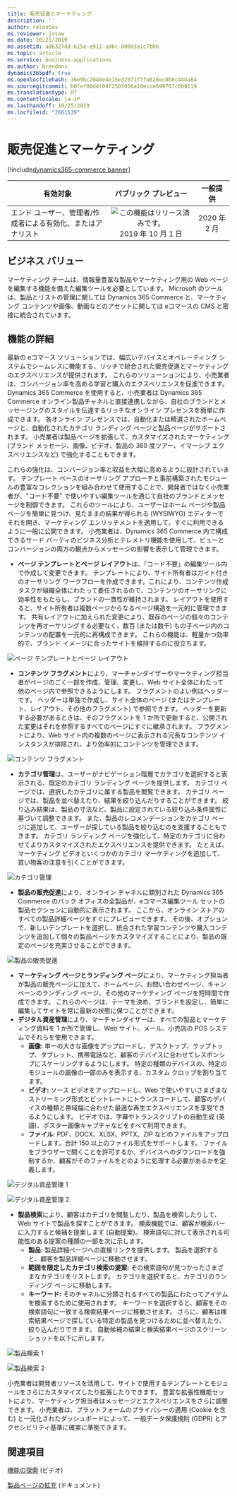 ```yaml
---
title: 販売促進とマーケティング
description: ''
author: relnotes
ms.reviewer: josaw
ms.date: 10/21/2019
ms.assetid: a863278d-615e-e911-a96c-000d3a1c7bbb
ms.topic: article
ms.service: business-applications
ms.author: brendans
dynamics365pdf: true
ms.openlocfilehash: 36e9bc2040e4e15e32971f7fa626ec0b8c44ba84
ms.sourcegitcommit: b0fef00d4f04f2507056a10ecce699767c669119
ms.translationtype: HT
ms.contentlocale: ja-JP
ms.lasthandoff: 10/25/2019
ms.locfileid: "2661539"
---
```

# <a name="merchandising-and-marketing"></a>販売促進とマーケティング
[!include[dynamics365-commerce banner](../includes/dynamics365-commerce.md)]

| 有効対象    |  パブリック プレビュー | 一般提供 | 
| ---------- | :----------: |:----------: |
|エンド ユーザー、管理者/作成者による有効化、またはアナリスト|![この機能はリリース済みです。](/dynamics365-release-plan/media/green-checkmark.png "この機能はリリース済みです。") 2019 年 10 月 1 日| 2020 年 2 月|


## <a name="business-value"></a>ビジネス バリュー
<!-- bv start -->
マーケティング チームは、情報量豊富な製品やマーケティング用の Web ページを編集する機能を備えた編集ツールを必要としています。 Microsoft のツールは、製品とリストの管理に関しては Dynamics 365 Commerce と、マーケティング コンテンツや画像、動画などのアセットに関しては eコマースの CMS と密接に統合されています。
<!-- bv end -->



## <a name="feature-details"></a>機能の詳細
<!--feature detail start -->
最新の eコマース ソリューションでは、幅広いデバイスとオペレーティング システムでシームレスに機能する、リッチで統合された販売促進とマーケティングのエクスペリエンスが提供されます。 これらのソリューションにより、小売業者は、コンバージョン率を高める学習と購入のエクスペリエンスを促進できます。 Dynamics 365 Commerce を使用すると、小売業者は Dynamics 365 Commerce オンライン製品チャネルと直接連携しながら、自社のブランドとメッセージングのスタイルを伝達するリッチなオンライン プレゼンスを簡単に作成できます。 各オンライン プレゼンスでは、自動化または精選されたホームページと、自動化されたカテゴリ ランディング ページと製品ページがサポートされます。 小売業者は製品ページを拡張して、カスタマイズされたマーケティング (ブランド メッセージ、画像、ビデオ、製品の 360 度ツアー、イマーシブ エクスペリエンスなど) で強化することもできます。 

これらの強化は、コンバージョン率と収益を大幅に高めるように設計されています。 テンプレート ベースのオーサリング アプローチと事前構築されたモジュールの豊富なコレクションを組み合わせて使用することで、開発者ではなく小売業者が、"コード不要" で使いやすい編集ツールを通じて自社のブランドとメッセージを制御できます。 これらのツールにより、ユーザーはホーム ページや製品ページを簡単に見つけ、見たままの結果が得られる (WYSIWYG) エディターでそれを開き、マーケティング エンリッチメントを適用して、すぐに利用できるように一般に公開できます。 小売業者は、Dynamics 365 Commerce 内で構成できるサード パーティのビジネス分析とテレメトリ機能を使用して、ビューとコンバージョンの両方の観点からメッセージの影響を表示して管理できます。 

- **ページ テンプレートとページ レイアウト**は、「コード不要」の編集ツール内で作成して変更できます。 テンプレートにより、サイト所有者はガイド付きのオーサリング ワークフローを作成できます。これにより、コンテンツ作成タスクが組織全体にわたって委任されるので、コンテンツのオーサリングに効率性をもたらし、ブランドの一貫性が維持されます。 レイアウトを使用すると、サイト所有者は複数ページからなるページ構造を一元的に管理できます。 共有レイアウトに加えられた変更により、既存のページの個々のコンテンツを再オーサリングする必要なく、数百 (または数千) もの子ページ内のコンテンツの配置を一元的に再構成できます。 これらの機能は、軽量かつ効率的で、ブランド イメージに合ったサイトを維持するのに役立ちます。

![ページ テンプレートとページ レイアウト](media/page_templates_and_layouts.png "ページ テンプレートとページ レイアウト")

- **コンテンツ フラグメント**により、マーチャンダイザーやマーケティング担当者がページのごく一部を作成、管理、変更し、Web サイト全体にわたって他のページ内で参照できるようにします。 フラグメントのよい例はヘッダーです。 ヘッダーは単独で作成し、サイト全体のページ (またはテンプレート、レイアウト、その他のフラグメント) で参照できます。 ヘッダーを更新する必要があるときは、そのフラグメントを 1 か所で更新すると、公開された変更はそれを参照するすべてのページにすぐに継承されます。 フラグメントにより、Web サイト内の複数のページに表示される冗長なコンテンツ インスタンスが排除され、より効率的にコンテンツを管理できます。

![コンテンツ フラグメント](media/content_fragments.png "コンテンツ フラグメント")

- **カテゴリ管理**は、ユーザーがナビゲーション階層でカテゴリを選択すると表示される、既定のカテゴリ ランディング ページを提供します。 カテゴリ ページでは、選択したカテゴリに属する製品を閲覧できます。 カテゴリ ページでは、製品を並べ替えたり、結果を絞り込んだりすることができます。 絞り込み結果は、製品の寸法など、製品に設定されている絞り込み条件属性に基づいて調整できます。 また、製品のレコメンデーションをカテゴリ ページに追加して、ユーザーが探している製品を絞り込むのを支援することもできます。 カテゴリ ランディング ページを強化して、特定のカテゴリに合わせてよりカスタマイズされたエクスペリエンスを提供できます。 たとえば、マーケティング ビデオといくつかのカテゴリ マーケティングを追加して、買い物客の注意を引くことができます。

![カテゴリ管理](media/category_management.png "カテゴリ管理")

- **製品の販売促進**により、オンライン チャネルに類別された Dynamics 365 Commerce のバック オフィスの全製品が、eコマース編集ツール セットの製品セクションに自動的に表示されます。 ここから、オンライン ストアのすべての製品詳細ページをすぐにプレビューできます。 その後、オプションで、新しいテンプレートを選択し、統合された学習コンテンツや購入コンテンツを追加して個々の製品ページをカスタマイズすることにより、製品の既定のページを充実させることができます。

![製品の販売促進](media/product_merchandising.png "製品の販売促進")

- **マーケティング ページとランディング ページ**により、マーケティング担当者が製品の販売ページに加えて、ホームページ、お問い合わせページ、キャンペーンのランディング ページ、その他のマーケティング ページを短時間で作成できます。 これらのページは、テーマを決め、ブランドを設定し、簡単に編集してサイトを常に最新の状態に保つことができます。
- **デジタル資産管理**により、マーチャンダイザーは、すべての製品とマーケティング資料を 1 か所で管理し、Web サイト、メール、小売店の POS システムでそれらを使用できます。
  - **画像:** 単一の大きな画像をアップロードし、デスクトップ、ラップトップ、タブレット、携帯電話など、顧客のデバイスに合わせてレスポンシブにスケーリングするようにします。 特定の種類のデバイスの、特定のモジュールの画像の一部のみを表示する、カスタム クロップを割り当てます。
  - **ビデオ:** ソース ビデオをアップロードし、Web で使いやすいさまざまなストリーミング形式とビットレートにトランスコードして、顧客のデバイスの種類と帯域幅に合わせた最適な再生エクスペリエンスを享受できるようにします。 ビデオでは、字幕やトランスクリプトの自動生成 (英語)、ポスター画像キャプチャなどをすべて利用できます。
  - **ファイル:** PDF、DOCX、XLSX、PPTX、ZIP などのファイルをアップロードします。合計 150 以上のファイル形式をサポートします。 ファイルをブラウザーで開くことを許可するか、デバイスへのダウンロードを強制するか、顧客がそのファイルをどのように処理する必要があるかを定義します。

![デジタル資産管理 1](media/digital_asset_management_1.png "デジタル資産管理 1")

![デジタル資産管理 2](media/digital_asset_management_2.png "デジタル資産管理 2")

- **製品検索**により、顧客はカテゴリを閲覧したり、製品を検索したりして、Web サイトで製品を探すことができます。 検索機能では、顧客が検索バーに入力すると候補を提案します (自動提案)。 検索語句に対して表示される可能性のある提案の種類の一部を次に示します。 
  - **製品:** 製品詳細ページへの直接リンクを提供します。 製品を選択すると、顧客を製品詳細ページに移動させます。 
  - **範囲を限定したカテゴリ検索の提案:** その検索語句が見つかったさまざまなカテゴリをリストします。 カテゴリを選択すると、カテゴリのランディング ページに移動します。 
  - **キーワード:** そのチャネルに分類されるすべての製品にわたってアイテムを検索するために使用されます。 キーワードを選択すると、顧客をその検索語句に一致する検索結果ページに移動させます。 さらに、顧客は検索結果ページで探している特定の製品を見つけるために並べ替えたり、絞り込んだりできます。 自動候補の結果と検索結果ページのスクリーンショットを以下に示します。

![製品検索 1](media/product_search_1.png "製品検索 1")

![製品検索 2](media/product_search_2.png "製品検索 2")

小売業者は開発者リソースを活用して、サイトで使用するテンプレートとモジュールをさらにカスタマイズしたり拡張したりできます。 豊富な拡張性機能セットにより、マーケティング担当者はメッセージとエクスペリエンスをさらに調整できます。 小売業者は、プラットフォームのプライバシーの適用 (Cookie を含む) と一元化されたダッシュボードによって、一般データ保護規則 (GDPR) とアクセシビリティ基準に確実に準拠できます。
<!--feature detail end -->










## <a name="see-also"></a>関連項目
[機能の探索](https://aka.ms/ROGC19RW2ROV2) (ビデオ)

[製品ページの拡充](https://docs.microsoft.com/dynamics365/commerce/enrich-product-page) (ドキュメント)
